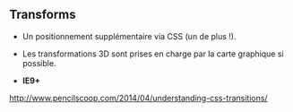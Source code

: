 ## Transforms

* Un positionnement supplémentaire via CSS (un de plus !).

* Les transformations 3D sont prises en charge par la carte graphique si possible.
* **IE9+**


http://www.pencilscoop.com/2014/04/understanding-css-transitions/